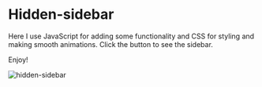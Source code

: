 # Hidden-sidebar

Here I use JavaScript for adding some functionality and CSS for styling and making smooth animations. Click the button to see the sidebar.

Enjoy!

![hidden-sidebar](https://user-images.githubusercontent.com/70126905/169673003-8e51d36e-bb4f-4b70-9a12-d75148919aec.gif)
